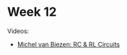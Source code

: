 # Week 12

Videos:
- [Michel van Biezen: RC & RL Circuits](https://www.youtube.com/playlist?list=PLX2gX-ftPVXXnp1Q4us-Vi7HqHE33AtzA)

<!-- Energy stored in capacitor -->
<!-- Energy stored in inductor -->